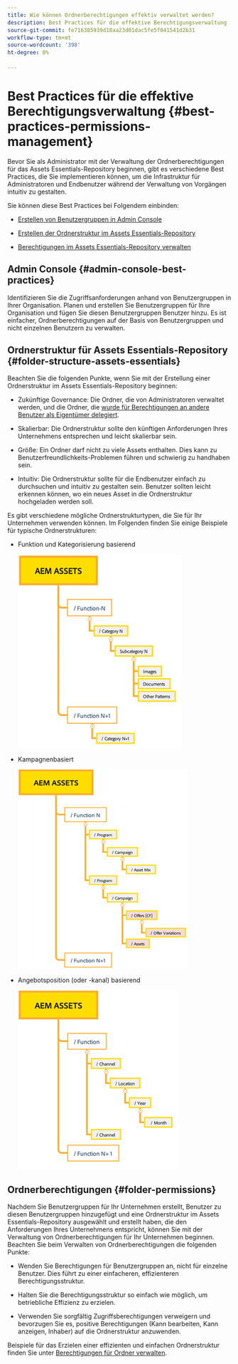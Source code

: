 ```yaml
---
title: Wie können Ordnerberechtigungen effektiv verwaltet werden?
description: Best Practices für die effektive Berechtigungsverwaltung
source-git-commit: fe716385939d18aa23d01dac5fe5f041541d2b31
workflow-type: tm+mt
source-wordcount: '398'
ht-degree: 0%

---
```


# Best Practices für die effektive Berechtigungsverwaltung {#best-practices-permissions-management}

Bevor Sie als Administrator mit der Verwaltung der Ordnerberechtigungen für das Assets Essentials-Repository beginnen, gibt es verschiedene Best Practices, die Sie implementieren können, um die Infrastruktur für Administratoren und Endbenutzer während der Verwaltung von Vorgängen intuitiv zu gestalten.

Sie können diese Best Practices bei Folgendem einbinden:

* [Erstellen von Benutzergruppen in Admin Console](#admin-console-best-practices)

* [Erstellen der Ordnerstruktur im Assets Essentials-Repository](#folder-structure-assets-essentials)

* [Berechtigungen im Assets Essentials-Repository verwalten](#folder-permissions)

## Admin Console {#admin-console-best-practices}

Identifizieren Sie die Zugriffsanforderungen anhand von Benutzergruppen in Ihrer Organisation. Planen und erstellen Sie Benutzergruppen für Ihre Organisation und fügen Sie diesen Benutzergruppen Benutzer hinzu. Es ist einfacher, Ordnerberechtigungen auf der Basis von Benutzergruppen und nicht einzelnen Benutzern zu verwalten.

## Ordnerstruktur für Assets Essentials-Repository {#folder-structure-assets-essentials}

Beachten Sie die folgenden Punkte, wenn Sie mit der Erstellung einer Ordnerstruktur im Assets Essentials-Repository beginnen:

* Zukünftige Governance: Die Ordner, die von Administratoren verwaltet werden, und die Ordner, die [wurde für Berechtigungen an andere Benutzer als Eigentümer delegiert](manage-permissions.md##manage-permissions-folders).

* Skalierbar: Die Ordnerstruktur sollte den künftigen Anforderungen Ihres Unternehmens entsprechen und leicht skalierbar sein.

* Größe: Ein Ordner darf nicht zu viele Assets enthalten. Dies kann zu Benutzerfreundlichkeits-Problemen führen und schwierig zu handhaben sein.

* Intuitiv: Die Ordnerstruktur sollte für die Endbenutzer einfach zu durchsuchen und intuitiv zu gestalten sein. Benutzer sollten leicht erkennen können, wo ein neues Asset in die Ordnerstruktur hochgeladen werden soll.

Es gibt verschiedene mögliche Ordnerstrukturtypen, die Sie für Ihr Unternehmen verwenden können. Im Folgenden finden Sie einige Beispiele für typische Ordnerstrukturen:

* Funktion und Kategorisierung basierend

   ![Funktion und Kategorisierung](assets/function-categorization.png)

* Kampagnenbasiert

   ![Kampagnenbasiert](assets/campaign-based.png)

* Angebotsposition (oder -kanal) basierend

   ![Angebotsposition basierend](assets/offer-location.png)


## Ordnerberechtigungen {#folder-permissions}

Nachdem Sie Benutzergruppen für Ihr Unternehmen erstellt, Benutzer zu diesen Benutzergruppen hinzugefügt und eine Ordnerstruktur im Assets Essentials-Repository ausgewählt und erstellt haben, die den Anforderungen Ihres Unternehmens entspricht, können Sie mit der Verwaltung von Ordnerberechtigungen für Ihr Unternehmen beginnen. Beachten Sie beim Verwalten von Ordnerberechtigungen die folgenden Punkte:

* Wenden Sie Berechtigungen für Benutzergruppen an, nicht für einzelne Benutzer. Dies führt zu einer einfacheren, effizienteren Berechtigungsstruktur.

* Halten Sie die Berechtigungsstruktur so einfach wie möglich, um betriebliche Effizienz zu erzielen.

* Verwenden Sie sorgfältig Zugriffsberechtigungen verweigern und bevorzugen Sie es, positive Berechtigungen (Kann bearbeiten, Kann anzeigen, Inhaber) auf die Ordnerstruktur anzuwenden.

Beispiele für das Erzielen einer effizienten und einfachen Ordnerstruktur finden Sie unter [Berechtigungen für Ordner verwalten](manage-permissions.md##manage-permissions-folders).

